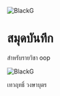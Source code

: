 ![BlackG](https://github.com/Eto454/Eto454.github.io/assets/126307553/635256e4-2137-4107-bec9-4a889f5839b7)

# สมุดบันทึก

สำหรับรายวิชา oop

![BlackG](https://github.com/Eto454/Eto454.github.io/assets/126307553/dc8f6b9d-451b-473d-81a2-9a2d54d8538f)

เทวฤทธิ์ วงษาบุตร
